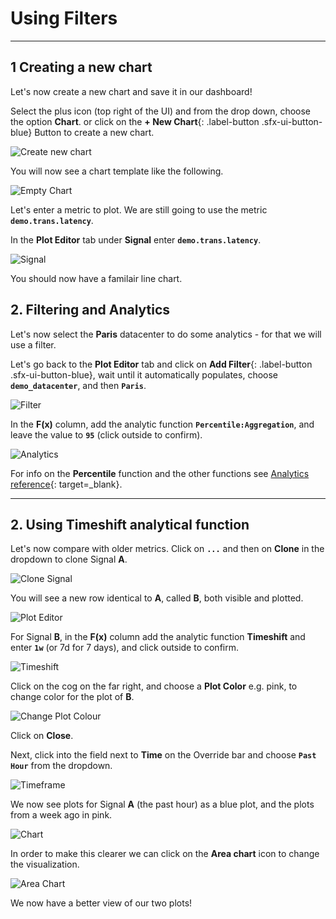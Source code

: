 # Using Filters

---

## 1 Creating a new chart

Let's now create a new chart and save it in our dashboard!

Select the plus icon (top right of the UI) and from the drop down, choose the option **Chart**.
or click on the **+ New Chart**{: .label-button .sfx-ui-button-blue} Button to create a new chart.

![Create new chart](../images/dashboards/M-Filter-0.png)

You will now see a chart template like the following.

![Empty Chart](../images/dashboards/M-Editing-6.png)

Let's enter a metric to plot. We are still going to use the metric **`demo.trans.latency`**.

In the **Plot Editor** tab under **Signal** enter **`demo.trans.latency`**.

![Signal](../images/dashboards/M-Editing-7.png)

You should now have a familair line chart.

## 2. Filtering and Analytics

Let's now select the **Paris** datacenter to do some analytics - for that we will use a filter.

Let's go back to the **Plot Editor** tab and click on **Add Filter**{: .label-button .sfx-ui-button-blue}, wait until it automatically populates, choose **`demo_datacenter`**, and then **`Paris`**.

![Filter](../images/dashboards/M-Filter-1.png)

In the **F(x)** column, add the analytic function **`Percentile:Aggregation`**, and leave the value to **`95`** (click outside to confirm).

![Analytics](../images/dashboards/M-Filter-2.png)

For info on the **Percentile** function and the other functions see [Analytics reference](https://docs.signalfx.com/en/latest/reference/analytics-docs/analytics-reference.html){: target=_blank}.

---

## 2. Using Timeshift analytical function

Let's now compare with older metrics. Click on **`...`** and then on **Clone** in the dropdown to clone Signal **A**.

![Clone Signal](../images/dashboards/M-Filter-3.png)

You will see a new row identical to **A**, called **B**, both visible and plotted.

![Plot Editor](../images/dashboards/M-Filter-4.png)

For Signal **B**, in the **F(x)** column add the analytic function **Timeshift** and enter **`1w`** (or  7d for 7 days), and click outside to confirm.

![Timeshift](../images/dashboards/M-Filter-5.png)

Click on the cog on the far right, and choose a **Plot Color** e.g. pink, to change color for the plot of **B**.

![Change Plot Colour](../images/dashboards/M-Filter-6.png)

Click on **Close**.

Next, click into the field next to **Time** on the Override bar and choose **`Past Hour`** from the dropdown.

![Timeframe](../images/dashboards/M-Filter-7.png)

We now see plots for Signal **A** (the past hour) as a blue plot, and the plots from a week ago in pink.

![Chart](../images/dashboards/M-Filter-8.png)

In order to make this clearer we can click on the **Area chart** icon to change the visualization.

![Area Chart](../images/dashboards/M-Filter-9.png)

We now have a better view of our two plots!
